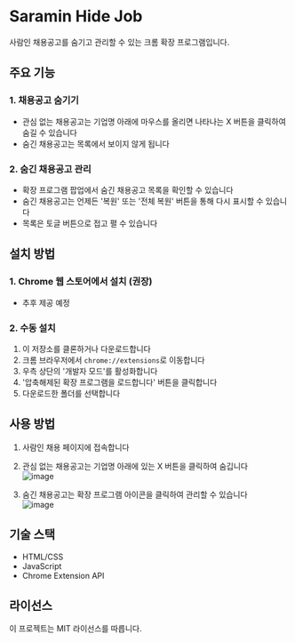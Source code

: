# Saramin Hide Job

사람인 채용공고를 숨기고 관리할 수 있는 크롬 확장 프로그램입니다.

## 주요 기능

### 1. 채용공고 숨기기
- 관심 없는 채용공고는 기업명 아래에 마우스를 올리면 나타나는 X 버튼을 클릭하여 숨길 수 있습니다
- 숨긴 채용공고는 목록에서 보이지 않게 됩니다

### 2. 숨긴 채용공고 관리
- 확장 프로그램 팝업에서 숨긴 채용공고 목록을 확인할 수 있습니다
- 숨긴 채용공고는 언제든 '복원' 또는 '전체 복원' 버튼을 통해 다시 표시할 수 있습니다
- 목록은 토글 버튼으로 접고 펼 수 있습니다

## 설치 방법

### 1. Chrome 웹 스토어에서 설치 (권장)
- 추후 제공 예정

### 2. 수동 설치
1. 이 저장소를 클론하거나 다운로드합니다
2. 크롬 브라우저에서 `chrome://extensions`로 이동합니다
3. 우측 상단의 '개발자 모드'를 활성화합니다
4. '압축해제된 확장 프로그램을 로드합니다' 버튼을 클릭합니다
5. 다운로드한 폴더를 선택합니다

## 사용 방법

1. 사람인 채용 페이지에 접속합니다
2. 관심 없는 채용공고는 기업명 아래에 있는 X 버튼을 클릭하여 숨깁니다 </br>
   ![image](https://github.com/user-attachments/assets/9697cb42-9925-4f8a-b704-207609f665c3)

3. 숨긴 채용공고는 확장 프로그램 아이콘을 클릭하여 관리할 수 있습니다 </br>
  ![image](https://github.com/user-attachments/assets/e6052d57-267d-4f08-914b-84a7c2ca1ae0)


## 기술 스택

- HTML/CSS
- JavaScript
- Chrome Extension API

## 라이선스

이 프로젝트는 MIT 라이선스를 따릅니다.
